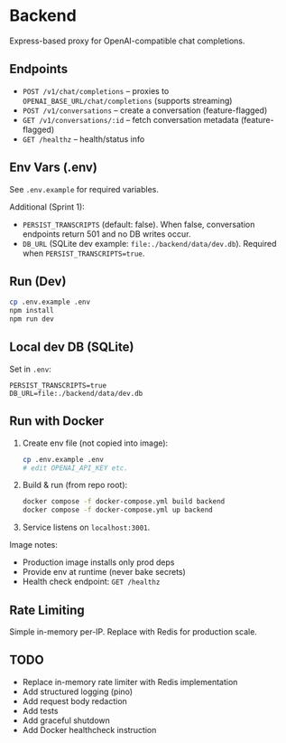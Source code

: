 # Backend

Express-based proxy for OpenAI-compatible chat completions.

## Endpoints
- `POST /v1/chat/completions` – proxies to `OPENAI_BASE_URL/chat/completions` (supports streaming)
- `POST /v1/conversations` – create a conversation (feature-flagged)
- `GET /v1/conversations/:id` – fetch conversation metadata (feature-flagged)
- `GET /healthz` – health/status info

## Env Vars (.env)
See `.env.example` for required variables.

Additional (Sprint 1):
- `PERSIST_TRANSCRIPTS` (default: false). When false, conversation endpoints return 501 and no DB writes occur.
- `DB_URL` (SQLite dev example: `file:./backend/data/dev.db`). Required when `PERSIST_TRANSCRIPTS=true`.

## Run (Dev)
```bash
cp .env.example .env
npm install
npm run dev
```

## Local dev DB (SQLite)
Set in `.env`:
```
PERSIST_TRANSCRIPTS=true
DB_URL=file:./backend/data/dev.db
```

## Run with Docker
1. Create env file (not copied into image):
	```bash
	cp .env.example .env
	# edit OPENAI_API_KEY etc.
	```
2. Build & run (from repo root):
	```bash
	docker compose -f docker-compose.yml build backend
	docker compose -f docker-compose.yml up backend
	```
3. Service listens on `localhost:3001`.

Image notes:
- Production image installs only prod deps
- Provide env at runtime (never bake secrets)
- Health check endpoint: `GET /healthz`

## Rate Limiting
Simple in-memory per-IP. Replace with Redis for production scale.

## TODO
- Replace in-memory rate limiter with Redis implementation
- Add structured logging (pino)
- Add request body redaction
- Add tests
- Add graceful shutdown
 - Add Docker healthcheck instruction
